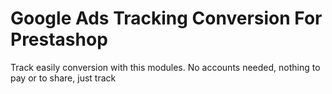 # Google Ads Tracking Conversion For Prestashop
 Track easily conversion with this modules. No accounts needed, nothing to pay or to share, just track
